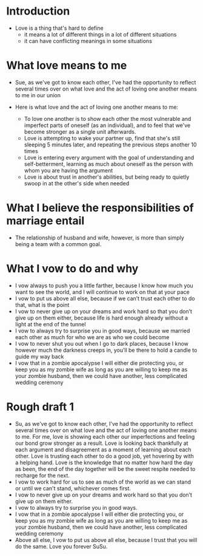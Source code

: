 # Introduction

* Love is a thing that's hard to define
    - it means a lot of different things in a lot of different situations
    - it can have conflicting meanings in some situations

# What love means to me

* Sue, as we've got to know each other, I've had the opportunity to reflect several times over on what love and the act of loving one another means to me in our union

* Here is what love and the act of loving one another means to me:
    - To love one another is to show each other the most vulnerable and imperfect parts of oneself (as an individual), and to feel that we've become stronger as a single unit afterwards.
    - Love is attempting to wake your partner up, find that she's still sleeping 5 minutes later, and repeating the previous steps another 10 times 
    - Love is entering every argument with the goal of understanding and self-betterment, learning as much about oneself as the person with whom you are having the argument
    - Love is about trust in another's abilities, but being ready to quietly swoop in at the other's side when needed

# What I believe the responsibilities of marriage entail

* The relationship of husband and wife, however, is more than simply being a team with a common goal.

# What I vow to do and why

* I vow always to push you a little farther, because I know how much you want to see the world, and I will continue to work on that at your pace
* I vow to put us above all else, because if we can’t trust each other to do that, what is the point
* I vow to never give up on your dreams and work hard so that you don’t give up on them either, because life is hard enough already without a light at the end of the tunnel
* I vow to always try to surprise you in good ways, because we married each other as much for who we are as who we could become
* I vow to never shut you out when I go to dark places, because I know however much the darkness creeps in, you’ll be there to hold a candle to guide my way back
* I vow that in a zombie apocalypse I will either die protecting you, or keep you as my zombie wife as long as you are willing to keep me as your zombie husband, then we could have another, less complicated wedding ceremony


# Rough draft 1

* Su, as we've got to know each other, I've had the opportunity to reflect several times over on what love and the act of loving one another means to me. For me, love is showing each other our imperfections and feeling our bond grow stronger as a result. Love is looking back thankfully at each argument and disagreement as a moment of learning about each other. Love is trusting each other to do a good job, yet hovering by with a helping hand. Love is the knowledge that no matter how hard the day as been, the end of the day together will be the sweet respite needed to recharge for the next.
* I vow to work hard for us to see as much of the world as we can stand or until we can't stand, whichever comes first.
* I vow to never give up on your dreams and work hard so that you don’t give up on them either.
* I vow to always try to surprise you in good ways.
* I vow that in a zombie apocalypse I will either die protecting you, or keep you as my zombie wife as long as you are willing to keep me as your zombie husband, then we could have another, less complicated wedding ceremony
* Above all else, I vow to put us above all else, because I trust that you will do the same. Love you forever SuSu.
